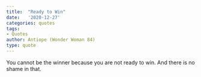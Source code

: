 ```yaml
---
title:  "Ready to Win"
date:   '2020-12-27'
categories: quotes
tags:
- Quotes
author: Antiope (Wonder Woman 84)
type: quote
---
```


You cannot be the winner because you are not ready to win. And there is no shame in that.
